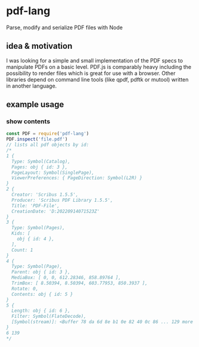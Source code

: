 # pdf-lang
Parse, modify and serialize PDF files with Node

## idea & motivation
I was looking for a simple and small implementation of the PDF specs to manipulate PDFs on a basic level.
PDF.js is comparably heavy including the possibility to render files which is great for use with a browser.
Other libraries depend on command line tools (like qpdf, pdftk or mutool) written in another language.

## example usage
### show contents
```javascript
const PDF = require('pdf-lang')
PDF.inspect('file.pdf')
// lists all pdf objects by id:
/*
1 {
  Type: Symbol(Catalog),
  Pages: obj { id: 3 },
  PageLayout: Symbol(SinglePage),
  ViewerPreferences: { PageDirection: Symbol(L2R) }
}
2 {
  Creator: 'Scribus 1.5.5',
  Producer: 'Scribus PDF Library 1.5.5',
  Title: 'PDF-File',
  CreationDate: 'D:20220914071523Z'
}
3 {
  Type: Symbol(Pages),
  Kids: [
    obj { id: 4 },
  ],
  Count: 1
}
4 {
  Type: Symbol(Page),
  Parent: obj { id: 3 },
  MediaBox: [ 0, 0, 612.28346, 858.89764 ],
  TrimBox: [ 8.50394, 8.50394, 603.77953, 850.3937 ],
  Rotate: 0,
  Contents: obj { id: 5 }
}
5 {
  Length: obj { id: 6 },
  Filter: Symbol(FlateDecode),
  [Symbol(stream)]: <Buffer 78 da 6d 8e b1 0e 82 40 0c 86 ... 129 more bytes>
}
6 139
*/
```
